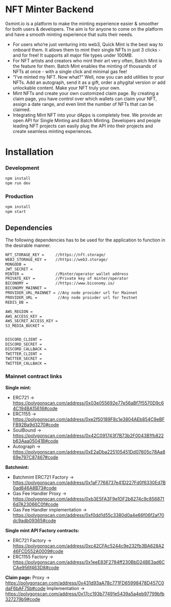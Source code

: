 # NFT Minter Backend
0xmint.io is a platform to make the minting experience easier & smoother for both users & developers. The aim is for anyone to come on the platform and have a smooth minting experience that suits their needs.

- For users who’re just venturing into web3, Quick Mint is the best way to onboard them. It allows them to mint their single NFTs in just 3 clicks - and for free! It supports all major file types under 100MB.
- For NFT artists and creators who mint their art very often, Batch Mint is the feature for them. Batch Mint enables the minting of thousands of NFTs at once - with a single click and minimal gas fee!
- “I’ve minted my NFT. Now what?” Well, now you can add utilities to your NFTs. Add an autograph, send it as a gift, order a phygital version or add unlockable content. Make your NFT truly your own.
- Mint NFTs and create your own customized claim page. By creating a claim page, you have control over which wallets can claim your NFT, assign a date range, and even limit the number of NFTs that can be claimed.
- Integrating Mint NFT into your dApps is completely free. We provide an open API for Single Minting and Batch Minting. Developers and people leading NFT projects can easily plug the API into their projects and create seamless minting experiences.


# Installation

### Development
```bash
npm install
npm run dev
```

### Production
```bash
npm install
npm start
```

## Dependencies
The following dependencies has to be used for the application to function in the desirable manner.

```bash
NFT_STORAGE_KEY =     //https://nft.storage/
WEB3_STORAGE_KEY =    //https://web3.storage/
MONGODB = 
JWT_SECRET = 
MINTER =              //Minter/operator wallet address
PRIVATE_KEY =         //Private key of minter/operator
BICONOMY =            //https://www.biconomy.io/
BICONOMY_MAINNET = 
PROVIDER_URL_MAINNET = //Any node provider url for Mainnet
PROVIDER_URL =         //Any node proivder url for Testnet
REDIS_DB = 

AWS_REGION =
AWS_ACCESS_KEY =
AWS_SECRET_ACCESS_KEY =
S3_MEDIA_BUCKET =


DISCORD_CLIENT = 
DISCORD_SECRET = 
DISCORD_CALLBACK =
TWITTER_CLIENT = 
TWITTER_SECRET = 
TWITTER_CALLBACK = 
```

### Mainnet contract links
**Single mint:**
- ERC721 -> https://polygonscan.com/address/0x03e055692e77e56aBf7f5570D9c64C194BA15616#code
- ERC1155 -> https://polygonscan.com/address/0xe2f50189F8c1e3804AEb854C9eBFFB92Ba9d3270#code
- SoulBound -> https://polygonscan.com/address/0x42C091743f7B73b2F0043B1fb822b63Aaa05041B#code
- Autograph -> https://polygonscan.com/address/0xE2aDba225105451Dd07605c78Aa869e797C87467#code

**Batchmint:**
- Batchmint ERC721 Factory -> https://polygonscan.com/address/0x1aF7768737e41D227Fd0f6330Ed7B0ad846A8B73#code
- Gas Fee Handler Proxy -> https://polygonscan.com/address/0xb3E5FA3F9e1DF2b8274c9c8568716d7A23066C0f#code
- Gas Fee Handler implementation -> https://polygonscan.com/address/0xf0dd1d55c3380d0a4e66f06f2af70dc9adb09365#code

**Single mint API Factory contracts:**
- ERC721 Factory -> https://polygonscan.com/address/0xc42CFAc5244c9e232fb3BA628A246FCD552A0009#code
- ERC1155 Factory -> https://polygonscan.com/address/0x1eeE83F2784ff230BbD24BE3ad6CCAe956f463D8#code

**Claim page:**
Proxy -> https://polygonscan.com/address/0x431d93aA78c771FD65998478D457C0daF6bAF75b#code
Implementation -> https://polygonscan.com/address/0x17cc193b77491e5439a5a4eb97799bfb327279b9#code